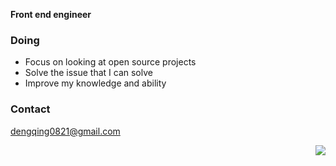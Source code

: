 **Front end engineer**

### Doing

- Focus on looking at open source projects
- Solve the issue that I can solve
- Improve my knowledge and ability


### Contact

dengqing0821@gmail.com

<img align="right" width="auto" src="https://github-readme-stats.vercel.app/api?username=1247748612&show_icons=true&icon_color=CE1D2D&text_color=718096&bg_color=ffffff&hide_title=true" />
